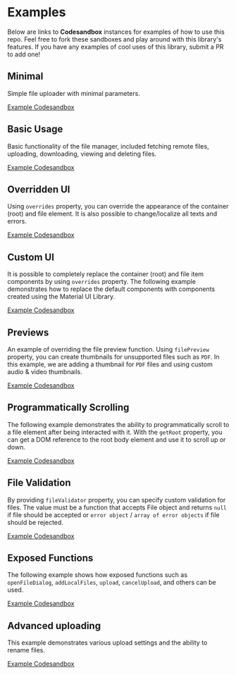 # Examples

Below are links to **Codesandbox** instances for examples of how to use this repo. Feel free to fork these sandboxes and play around with this library's features. If you have any examples of cool uses of this library, submit a PR to add one!

## Minimal

Simple file uploader with minimal parameters.

[Example Codesandbox](https://codesandbox.io/s/react-file-manager-minimal-rtw286)

## Basic Usage

Basic functionality of the file manager, included fetching remote files, uploading, downloading, viewing and deleting files.

[Example Codesandbox](https://codesandbox.io/s/react-file-manager-basic-x5x4eq)

## Overridden UI

Using `overrides` property, you can override the appearance of the container (root) and file element. It is also possible to change/localize all texts and errors.

[Example Codesandbox](https://codesandbox.io/s/react-file-manager-overridden-ui-808dzl)

## Custom UI

It is possible to completely replace the container (root) and file item components by using `overrides` property. The following example demonstrates how to replace the default components with components created using the Material UI Library.

[Example Codesandbox](https://codesandbox.io/s/react-file-manager-custom-ui-px4qjx)

## Previews

An example of overriding the file preview function. Using `filePreview` property, you can create thumbnails for unsupported files such as `PDF`. In this example, we are adding a thumbnail for `PDF` files and using custom audio & video thumbnails.

[Example Codesandbox](https://codesandbox.io/s/react-file-manager-previews-ih89p5)

## Programmatically Scrolling

The following example demonstrates the ability to programmatically scroll to a file element after being interacted with it. With the `getRoot` property, you can get a DOM reference to the root body element and use it to scroll up or down.

[Example Codesandbox](https://codesandbox.io/s/react-file-manager-scrolling-v4cits)

## File Validation

By providing `fileValidator` property, you can specify custom validation for files.
The value must be a function that accepts File object and returns `null` if file should be accepted or `error object` / `array of error objects` if file should be rejected.

[Example Codesandbox](https://codesandbox.io/s/react-file-manager-file-validation-bb7u41)

## Exposed Functions

The following example shows how exposed functions such as `openFileDialog`, `addLocalFiles`, `upload`, `cancelUpload`, and others can be used.

[Example Codesandbox](https://codesandbox.io/s/react-file-manager-exposed-funcs-rdl5f6)

## Advanced uploading

This example demonstrates various upload settings and the ability to rename files.

[Example Codesandbox](https://codesandbox.io/s/react-file-manager-advanced-uploading-ceq8tl)
